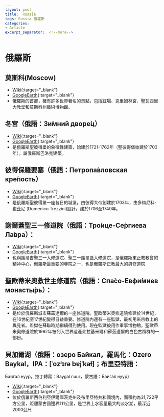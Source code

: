 ```yaml
---
layout: post
title:  Russia
tags: Russia 俄羅斯 
categories:
- Article
excerpt_separator:  <!--more-->
---
```

# 俄羅斯
## 莫斯科(Moscow)
- [Wiki](https://zh.wikipedia.org/wiki/莫斯科 "Wiki"){:target="_blank"} 
- [GoogleEarth](https://earth.google.com/web/search/Moscow "GoogleEarth"){:target="_blank"} 
- 俄羅斯的首都，擁有許多世界著名的景點，包括紅場、克里姆林宮、聖瓦西里大教堂和莫斯科州藝術博物館。

## 冬宮（俄語：Зи́мний дворе́ц）
- [Wiki](https://zh.wikipedia.org/zh-tw/%E5%86%AC%E5%AE%AB "Wiki"){:target="_blank"} 
- [GoogleEarth](https://earth.google.com/web/search/%e5%86%ac%e5%ae%ae/@59.94154362,30.31341236,2.29754454a,704.36710548d,35y,-5.46273503h,65.14822949t,0r/ "GoogleEarth"){:target="_blank"} 
- 是俄羅斯聖彼得堡的象徵性建築，始建於1721-1762年（聖彼得堡始建於1703年），屬俄羅斯巴洛克建築。

## 彼得保羅要塞（俄語：Петропа́вловская кре́пость）
- [Wiki](https://zh.wikipedia.org/zh-tw/%E5%BD%BC%E5%BE%97%E4%BF%9D%E7%BD%97%E8%A6%81%E5%A1%9E "Wiki"){:target="_blank"} 
- [GoogleEarth](https://earth.google.com/web/search/%e5%bd%bc%e5%be%97%e5%a0%a1%e8%a6%81%e5%a1%9e/@59.9500019,30.3166718,1.81744464a,497.40403998d,35y,226.31858163h,45t,0r/ "GoogleEarth"){:target="_blank"} 
- 是俄羅斯聖彼得堡一座昔日的城堡，由彼得大帝創建於1703年，由多梅尼科·崔茲尼 (Domenico Trezzini)設計，建於1706至1740年。

## 謝爾蓋聖三一修道院（俄語：Тро́ице-Се́ргиева Ла́вра）：
- [Wiki](https://zh.wikipedia.org/zh-tw/%E8%B0%A2%E5%B0%94%E7%9B%96%E5%9C%A3%E4%B8%89%E4%B8%80%E4%BF%AE%E9%81%93%E9%99%A2 "Wiki"){:target="_blank"} 
- [GoogleEarth](https://earth.google.com/web/@56.3106859,38.1304712,209.5368935a,554.86187d,34.99999995y,0h,0t,0r/ "GoogleEarth"){:target="_blank"} 
- 也稱謝爾吉聖三一大修道院、聖三一謝爾蓋大修道院，是俄羅斯東正教教會的精神中心，俄羅斯最重要的寺院之一，也是俄羅斯正教最大的男修道院

## 聖歐蒂米奧救世主修道院（俄語：Спа́со-Евфи́миев монасты́рь）：
- [Wiki](https://zh.wikipedia.org/zh-tw/%E8%81%96%E6%AD%90%E8%92%82%E7%B1%B3%E5%A5%A7%E6%95%91%E4%B8%96%E4%B8%BB%E4%BF%AE%E9%81%93%E9%99%A2 "Wiki"){:target="_blank"} 
- [GoogleEarth](https://earth.google.com/web/search/%e8%98%87%e8%8c%b2%e9%81%94%e7%88%be/@56.42385811,40.44178448,115.35819094a,6491.56571165d,35y,-0h,0t,0r/ "GoogleEarth"){:target="_blank"} 
- 是位於俄羅斯城市蘇茲達爾的一座修道院。聖歐蒂米奧修道院修建於14世紀，在16世紀至17世紀變得日益重要。修道院內還有一座監獄，最初用來宗教上的異見者。監獄在蘇聯時期繼續得到使用。現在監獄被用作軍事博物館。聖歐蒂米奧修道院於1992年被列入世界遺產弗拉基米爾和蘇茲達爾的白色古蹟群的一部份。

## 貝加爾湖（俄語：озеро Байкал，羅馬化：Ozero Baykal，IPA：[ˈozʲɪrə bɐjˈkaɫ]；布里亞特語：
Байгал нуур，拉丁轉寫：Baygal nuur，蒙古語：Байгал нуур）
- [Wiki](https://zh.wikipedia.org/wiki/%E8%B4%9D%E5%8A%A0%E5%B0%94%E6%B9%96 "Wiki"){:target="_blank"} 
- [GoogleEarth](https://earth.google.com/web/search/%e8%b2%9d%e5%8a%a0%e7%88%be%e6%b9%96/@53.68018251,106.82923929,908.17352557a,705029.86279895d,35y,360h,0t,0r/ "GoogleEarth"){:target="_blank"} 
- 位於俄羅斯西伯利亞伊爾庫茨克州及布里亞特共和國境內，面積約為31,722平方公里，距離蒙古國邊界111公里，是世界上水容量最大的淡水湖，最深近2000公尺

